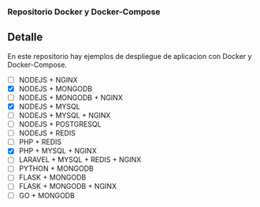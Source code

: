 ### Repositorio Docker y Docker-Compose

## Detalle

En este repositorio hay ejemplos de despliegue de aplicacion con Docker y Docker-Compose.

- [ ]  NODEJS + NGINX 
- [x]  NODEJS + MONGODB
- [ ]  NODEJS + MONGODB + NGINX
- [x]  NODEJS + MYSQL
- [ ]  NODEJS + MYSQL + NGINX
- [ ]  NODEJS + POSTGRESQL
- [ ]  NODEJS + REDIS
- [ ]  PHP + REDIS
- [x]  PHP + MYSQL + NGINX
- [ ]  LARAVEL + MYSQL + REDIS + NGINX
- [ ]  PYTHON + MONGODB
- [ ]  FLASK + MONGODB
- [ ]  FLASK + MONGODB + NGINX
- [ ]  GO + MONGODB
